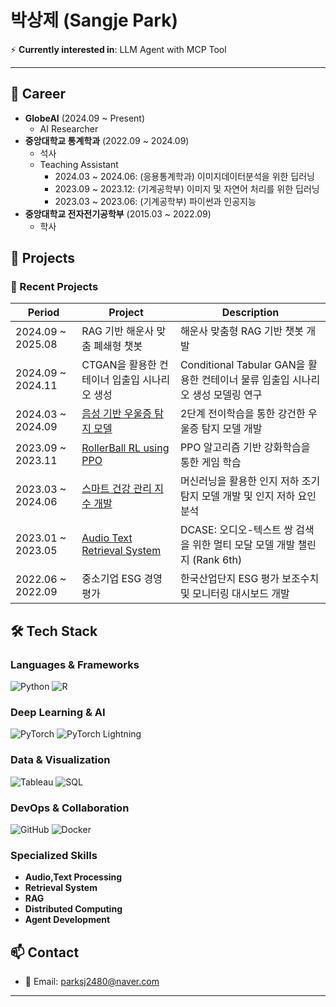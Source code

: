# 박상제 (Sangje Park)

⚡ **Currently interested in**: LLM Agent with MCP Tool

---
## 💼 Career
- **GlobeAI** (2024.09 ~ Present)
  - AI Researcher
- **중앙대학교 통계학과** (2022.09 ~ 2024.09)
  - 석사
  - Teaching Assistant
    - 2024.03 ~ 2024.06: (응용통계학과) 이미지데이터분석을 위한 딥러닝
    - 2023.09 ~ 2023.12: (기계공학부) 이미지 및 자연어 처리를 위한 딥러닝
    - 2023.03 ~ 2023.06: (기계공학부) 파이썬과 인공지능
- **중앙대학교 전자전기공학부** (2015.03 ~ 2022.09)
  - 학사

## 🚀 Projects

### 🔗 Recent Projects
| Period              | Project | Description |
|---------------------|----------------|--------------------|
| 2024.09 ~ 2025.08 | RAG 기반 해운사 맞춤 폐쇄형 챗봇 | 해운사 맞춤형 RAG 기반 챗봇 개발 |
| 2024.09 ~ 2024.11 | CTGAN을 활용한 컨테이너 입출입 시나리오 생성 | Conditional Tabular GAN을 활용한 컨테이너 물류 입출입 시나리오 생성 모델링 연구 |
| 2024.03 ~ 2024.09 | [음성 기반 우울증 탐지 모델](https://dcollection.cau.ac.kr/srch/srchDetail/000000242905?searchWhere1=all&insCode=211052&searchKeyWord1=2%EB%8B%A8%EA%B3%84+%EC%A0%84%EC%9D%B4%ED%95%99%EC%8A%B5%EC%9D%84+%EC%9D%B4%EC%9A%A9%ED%95%9C+%EC%9E%91%EC%9D%80+%EC%9D%8C%EC%84%B1+%EB%8D%B0%EC%9D%B4%ED%84%B0%EC%85%8B%EC%97%90%EC%84%9C%EC%9D%98+%EA%B0%95%EA%B1%B4%ED%95%9C+%EC%9A%B0%EC%9A%B8%EC%A6%9D+%ED%83%90%EC%A7%80&treePageNum=1&query=%2B%28%2B%28all%3A2%EB%8B%A8%EA%B3%84%2B%EC%A0%84%EC%9D%B4%ED%95%99%EC%8A%B5%EC%9D%84%2B%EC%9D%B4%EC%9A%A9%ED%95%9C%2B%EC%9E%91%EC%9D%80%2B%EC%9D%8C%EC%84%B1%2B%EB%8D%B0%EC%9D%B4%ED%84%B0%EC%85%8B%EC%97%90%EC%84%9C%EC%9D%98%2B%EA%B0%95%EA%B1%B4%ED%95%9C%2B%EC%9A%B0%EC%9A%B8%EC%A6%9D%2B%ED%83%90%EC%A7%80%29%29&navigationSize=10&start=0&pageSize=10&rows=10&searthTotalPage=0&pageNum=1&ajax=false&searchText=%5B%EC%A0%84%EC%B2%B4%3A2%EB%8B%A8%EA%B3%84+%EC%A0%84%EC%9D%B4%ED%95%99%EC%8A%B5%EC%9D%84+%EC%9D%B4%EC%9A%A9%ED%95%9C+%EC%9E%91%EC%9D%80+%EC%9D%8C%EC%84%B1+%EB%8D%B0%EC%9D%B4%ED%84%B0%EC%85%8B%EC%97%90%EC%84%9C%EC%9D%98+%EA%B0%95%EA%B1%B4%ED%95%9C+%EC%9A%B0%EC%9A%B8%EC%A6%9D+%ED%83%90%EC%A7%80%5D&sortField=score&searchTotalCount=0&sortDir=desc) | 2단계 전이학습을 통한 강건한 우울증 탐지 모델 개발 |
| 2023.09 ~ 2023.11 | [RollerBall RL using PPO](https://github.com/sangje/RollerBall) | PPO 알고리즘 기반 강화학습을 통한 게임 학습 |
| 2023.03 ~ 2024.06 | [스마트 건강 관리 지수 개발](https://papers.ssrn.com/sol3/papers.cfm?abstract_id=5039951) | 머신러닝을 활용한 인지 저하 조기탐지 모델 개발 및 인지 저하 요인 분석 |
| 2023.01 ~ 2023.05 | [Audio Text Retrieval System](https://dcase.community/documents/challenge2023/technical_reports/DCASE2023_Park_80_t6b.pdf) | DCASE: 오디오-텍스트 쌍 검색을 위한 멀티 모달 모델 개발 챌린지  (Rank 6th) |
| 2022.06 ~ 2022.09 | 중소기업 ESG 경영 평가 | 한국산업단지 ESG 평가 보조수치 및 모니터링 대시보드 개발 |

## 🛠 Tech Stack

### Languages & Frameworks
![Python](https://img.shields.io/badge/Python-3776AB?style=for-the-badge&logo=python&logoColor=white)
![R](https://img.shields.io/badge/R-276DC3?style=for-the-badge&logo=r&logoColor=white)

### Deep Learning & AI
![PyTorch](https://img.shields.io/badge/PyTorch-EE4C2C?style=for-the-badge&logo=pytorch&logoColor=white)
![PyTorch Lightning](https://img.shields.io/badge/PyTorch_Lightning-792EE5?style=for-the-badge&logo=pytorch-lightning&logoColor=white)

### Data & Visualization
![Tableau](https://img.shields.io/badge/Tableau-E97627?style=for-the-badge&logo=tableau&logoColor=white)
![SQL](https://img.shields.io/badge/SQL-4479A1?style=for-the-badge&logo=mysql&logoColor=white)

### DevOps & Collaboration
![GitHub](https://img.shields.io/badge/GitHub-181717?style=for-the-badge&logo=github&logoColor=white)
![Docker](https://img.shields.io/badge/Docker-2496ED?style=for-the-badge&logo=docker&logoColor=white)

### Specialized Skills
- **Audio,Text Processing**
- **Retrieval System**
- **RAG**
- **Distributed Computing**
- **Agent Development**
  
## 📫 Contact
- 📧 Email: parksj2480@naver.com

---

